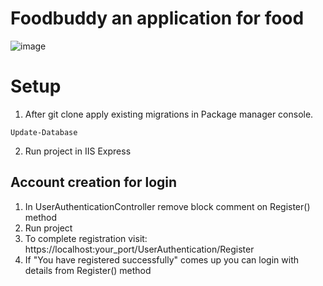 # Foodbuddy an application for food
![image](https://user-images.githubusercontent.com/94704550/219944630-50640882-aae6-4175-9560-724fe459dcb9.png)

# Setup

1. After git clone apply existing migrations in Package manager console.
```
Update-Database
```
2. Run project in IIS Express

## Account creation for login
1. In UserAuthenticationController remove block comment on Register() method
2. Run project
3. To complete registration visit: https://localhost:your_port/UserAuthentication/Register
4. If "You have registered successfully" comes up you can login with details from Register() method